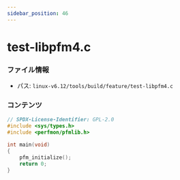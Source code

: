 ```yaml
---
sidebar_position: 46
---
```

# test-libpfm4.c

### ファイル情報

- パス: `linux-v6.12/tools/build/feature/test-libpfm4.c`

### コンテンツ

```c
// SPDX-License-Identifier: GPL-2.0
#include <sys/types.h>
#include <perfmon/pfmlib.h>

int main(void)
{
	pfm_initialize();
	return 0;
}

```
